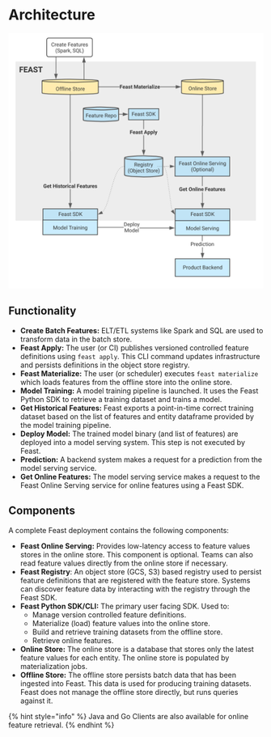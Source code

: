 # Architecture

![Feast Architecture Diagram](../.gitbook/assets/image%20%284%29.png)

## Functionality

* **Create Batch Features:** ELT/ETL systems like Spark and SQL are used to transform data in the batch store.
* **Feast Apply:**  The user \(or CI\) publishes versioned controlled feature definitions using `feast apply`. This CLI command updates infrastructure and persists definitions in the object store registry.
* **Feast Materialize:** The user \(or scheduler\) executes `feast materialize` which loads features from the offline store into the online store.
* **Model Training:** A model training pipeline is launched. It uses the Feast Python SDK to retrieve a training dataset and trains a model.
* **Get Historical Features:** Feast exports a point-in-time correct training dataset based on the list of features and entity dataframe provided by the model training pipeline.
* **Deploy Model:** The trained model binary \(and list of features\) are deployed into a model serving system. This step is not executed by Feast.
* **Prediction:** A backend system makes a request for a prediction from the model serving service.
* **Get Online Features:** The model serving service makes a request to the Feast Online Serving service for online features using a Feast SDK.

## Components

A complete Feast deployment contains the following components:

* **Feast Online Serving:** Provides low-latency access to feature values stores in the online store. This component is optional. Teams can also read feature values directly from the online store if necessary.
* **Feast Registry**: An object store \(GCS, S3\) based registry used to persist feature definitions that are registered with the feature store. Systems can discover feature data by interacting with the registry through the Feast SDK.
* **Feast Python SDK/CLI:** The primary user facing SDK. Used to:
  * Manage version controlled feature definitions.
  * Materialize \(load\) feature values into the online store.
  * Build and retrieve training datasets from the offline store.
  * Retrieve online features.
* **Online Store:** The online store is a database that stores only the latest feature values for each entity. The online store is populated by materialization jobs.
* **Offline Store:** The offline store persists batch data that has been ingested into Feast. This data is used for producing training datasets. Feast does not manage the offline store directly, but runs queries against it.

{% hint style="info" %}
Java and Go Clients are also available for online feature retrieval.
{% endhint %}

